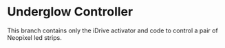 # Underglow Controller
This branch contains only the iDrive activator and code to control a pair of Neopixel led strips.
